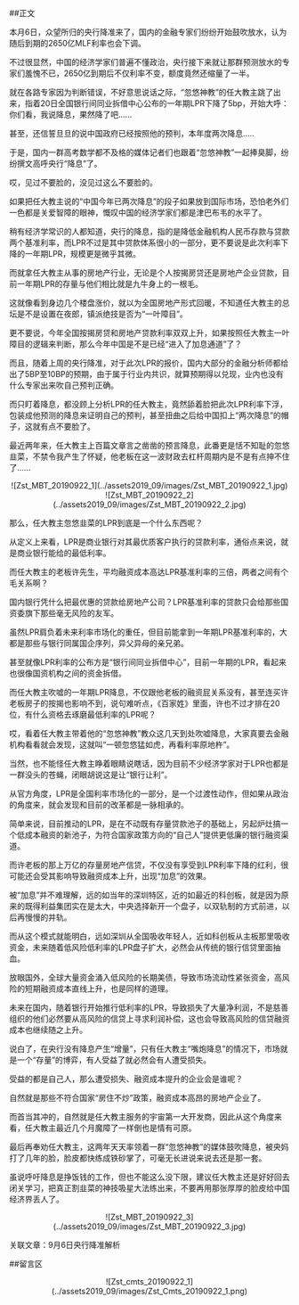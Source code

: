 ##正文

本月6日，众望所归的央行降准来了，国内的金融专家们纷纷开始鼓吹放水，认为随后到期的2650亿MLF利率也会下调。

不过很显然，中国的经济学家们普遍不懂政治，央行接下来就让那群预测放水的专家们羞愧不已，2650亿到期后不仅利率不变，额度竟然还缩量了一半。

就在各路专家因为判断错误，不好意思说话之际，“忽悠神教”的任大教主跳了出来，指着20日全国银行间同业拆借中心公布的一年期LPR下降了5bp，开始大呼：你们看，我说降息，果然降了吧......

甚至，还信誓旦旦的说中国政府已经按照他的预判，本年度两次降息.....

于是，国内一群高考数学都不及格的媒体记者们也跟着“忽悠神教”一起捧臭脚，纷纷撰文高呼央行“降息”了。

哎，见过不要脸的，没见过这么不要脸的。

如果把任大教主说的“中国今年已两次降息”的段子如果放到国际市场，恐怕老外们一色都是关爱智障的眼神，慨叹中国的经济学家们都是津巴布韦的水平了。

稍有经济学常识的人都知道，央行的降息，指的是降低金融机构人民币存款与贷款两个基准利率，而LPR不过是其中贷款体系很小的一部分，更不要说是此次利率下降的一年期LPR，规模更是微乎其微。

而就拿任大教主从事的房地产行业，无论是个人按揭房贷还是房地产企业贷款，目前一年期LPR的存量与他们相比就是九牛身上的一根毛。

这就像看到身边几个楼盘涨价，就以为全国房地产形式回暖，不知道任大教主的总坛是不是设置在夜郎，镇派绝技是否为“一叶障目”。

更不要说，今年全国按揭房贷和房地产贷款利率双双上升，如果按照任大教主一叶障目的逻辑来判断，那么今年中国是不是已经“进入了加息通道”了？

而且，随着上周的央行降准，对于此次LPR的报价，国内大部分的金融分析师都给出了5BP至10BP的预期，由于属于行业内共识，就算预期得以兑现，业内也没有什么专家出来吹自己预判正确。

而只盯着降息，都没顾上分析LPR的任大教主，竟然舔着脸把此次LPR利率下浮，包装成他预测的降息来证明自己的预判，甚至扭曲之后给中国扣上“两次降息”的帽子，这就有点不要脸了。

最近两年来，任大教主上百篇文章言之凿凿的预言降息，此番更是恬不知耻的忽悠韭菜，不禁令我产生了怀疑，他老板在这一波财政去杠杆周期内是不是有点抻不住了......

 <div align="center">![Zst_MBT_20190922_1](../assets2019_09/images/Zst_MBT_20190922_1.jpg)</div>
 <div align="center">![Zst_MBT_20190922_2](../assets2019_09/images/Zst_MBT_20190922_2.jpg)</div>

那么，任大教主忽悠韭菜的LPR到底是一个什么东西呢？

从定义上来看，LPR是商业银行对其最优质客户执行的贷款利率，通俗点来说，就是商业银行能给的最低利率。

而任大教主的老板许先生，平均融资成本高达LPR基准利率的三倍，两者之间有个毛关系啊？

国内银行凭什么把最优惠的贷款给房地产公司？LPR基准利率的贷款只会给那些国资委旗下那些毫无风险的友军。

虽然LPR肩负着未来利率市场化的重任，但目前能拿到一年期LPR基准利率的，大都是那些与银行同属国企序列，异父异母的亲兄弟。

甚至就像LPR利率的公布方是“银行间同业拆借中心”，目前一年期的LPR，看起来也很像国资机构之间的资金拆借。

而任大教主吹嘘的一年期LPR降息，不仅跟他老板的融资屁关系没有，甚至连买许老板房子的按揭也影响不到，说句难听点，《百家姓》里面，许也不过才排在20位，有什么资格去琢磨最低利率的LPR呢？

哎，看着任大教主带着他的“忽悠神教”教众这几天到处吹嘘降息，大家真要去金融机构看看就会发现，这就叫“一顿忽悠猛如虎，再看利率原地杵”。

当然，也不能怪任大教主睁着眼睛说瞎话，因为目前不少经济学家对于LPR也都是一群没头的苍蝇，闭眼胡说这是让“银行让利”。

从官方角度，LPR是全国利率市场化的一部分，是一个过渡性动作，但如果从政治的角度来，就会发现和目前的改革都是一脉相承的。

简单来说，目前推动的LPR，是在不动既有存量贷款池子的基础上，另起炉灶搞一个低成本融资的新池子，为符合国家政策方向的“自己人”提供更低廉的银行融资渠道。

而许老板的那上万亿的存量房地产信贷，不仅没有享受到LPR利率下降的红利，很可能还会受其影响导致融资成本上升，出现“加息”的效果。

被“加息”并不难理解，远的如当年的深圳特区，近的如最近的科创板，就是因为原来的既得利益集团实在是太大，中央选择新开一个盘子，以双轨制的方式前进，以后再慢慢的并轨。

而从这个模式就能明白，远如深圳从全国吸收年轻人，近如科创板从主板那里吸收资金，未来随着低风险低利率的LPR盘子扩大，必然会从传统的银行信贷里面抽血。

放眼国外，全球大量资金涌入低风险的长期美债，导致市场流动性紧张资金，高风险的短期融资成本直线上升，也是同样的道理。

未来在国内，随着银行开始推行低利率的LPR，导致损失了大量净利润，不是慈善组织的他们必然要从高风险的信贷上寻求利润补偿，这也会导致高风险的信贷融资成本也继续随之上升。

说白了，在央行没有降息产生“增量”，只有任大教主“嘴炮降息”的情况下，市场就是一个“存量”的博弈，有人受益了就必然会有人遭受损失。

受益的都是自己人，那么遭受损失、融资成本提升的企业会是谁呢？

自然就是那些不符合国家“房住不炒”政策，融资成本高昂的房地产企业了。

而首当其冲的，自然就是任大教主服务的宇宙第一大开发商，因此从这个角度来看，任大教主最近几个月魔障了一样倒也是情有可原。

最后再奉劝任大教主，这两年天天率领着一群“忽悠神教”的媒体鼓吹降息，被央妈打了几年的脸，脸皮都快练成铁砂掌了，可毫无长进说来说去还是那一套。

虽说呼吁降息是挣饭钱的工作，但也不能这么没下限，建议任大教主还是好好回去闭关学习，把真正割韭菜的神技吸星大法练出来，不要再用那张厚厚的脸皮给中国经济界丢人了。

 <div align="center">![Zst_MBT_20190922_3](../assets2019_09/images/Zst_MBT_20190922_3.jpg)</div>

关联文章：9月6日央行降准解析
 
##留言区
 <div align="center">![Zst_cmts_20190922_1](../assets2019_09/images/Zst_Cmts_20190922_1.png)</div>